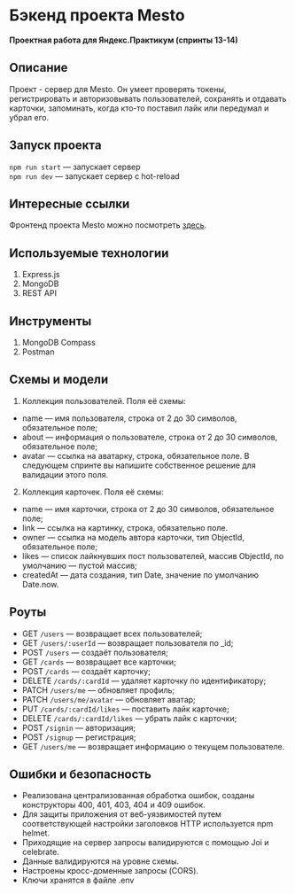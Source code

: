 # Бэкенд проекта Mesto
**Проектная работа для Яндекс.Практикум (спринты 13-14)** <br>

## Описание
Проект - сервер для Mesto. Он умеет проверять токены, регистрировать и авторизовывать пользователей, сохранять и отдавать карточки, запоминать, когда кто-то поставил лайк или передумал и убрал его. 

## Запуск проекта
`npm run start` — запускает сервер   
`npm run dev` — запускает сервер с hot-reload

## Интересные ссылки
Фронтенд проекта Mesto можно посмотреть [здесь](https://github.com/IVKrylova/react-mesto-auth).<br>

## Используемые технологии
1. Express.js
2. MongoDB
3. REST API

## Инструменты
1. MongoDB Compass
2. Postman

## Схемы и модели
1. Коллекция пользователей. Поля её схемы:
* name — имя пользователя, строка от 2 до 30 символов, обязательное поле;
* about — информация о пользователе, строка от 2 до 30 символов, обязательное поле;
* avatar — ссылка на аватарку, строка, обязательное поле. В следующем спринте вы напишите собственное решение для валидации этого поля.
2. Коллекция карточек. Поля её схемы:
* name — имя карточки, строка от 2 до 30 символов, обязательное поле;
* link — ссылка на картинку, строка, обязательно поле.
* owner — ссылка на модель автора карточки, тип ObjectId, обязательное поле;
* likes — список лайкнувших пост пользователей, массив ObjectId, по умолчанию — пустой массив; 
* createdAt — дата создания, тип Date, значение по умолчанию Date.now.
  
## Роуты
* GET `/users` — возвращает всех пользователей;
* GET `/users/:userId` — возвращает пользователя по _id;
* POST `/users` — создаёт пользователя;
* GET `/cards` — возвращает все карточки;
* POST `/cards` — создаёт карточку;
* DELETE `/cards/:cardId` — удаляет карточку по идентификатору;
* PATCH `/users/me` — обновляет профиль;
* PATCH `/users/me/avatar` — обновляет аватар;
* PUT `/cards/:cardId/likes` — поставить лайк карточке;
* DELETE `/cards/:cardId/likes` — убрать лайк с карточки;
* POST `/signin` — авторизация;
* POST `/signup` — регистрация;
* GET `/users/me` — возвращает информацию о текущем пользователе.

## Ошибки и безопасность
* Реализована централизованная обработка ошибок, созданы конструкторы 400, 401, 403, 404 и 409 ошибок.
* Для защиты приложения от веб-уязвимостей путем соответствующей настройки заголовков HTTP используется npm helmet.
* Приходящие на сервер запросы валидируются с помощью Joi и celebrate.
* Данные валидируются на уровне схемы.
* Настроены кросс-доменные запросы (CORS).
* Ключи хранятся в файле .env
